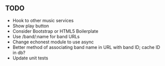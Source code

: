 ## TODO

* Hook to other music services
* Show play button
* Consider Bootstrap or HTML5 Boilerplate
* Use /band/:name for band URLs
* Change echonest module to use async
* Better method of associating band name in URL with band ID; cache ID in db?
* Update unit tests


